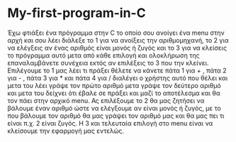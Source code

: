 # My-first-program-in-C
Έχω φτιάξει ένα πρόγραμμα στην C το οποίο σου ανοίγει ένα menu στην αρχή και σου λέει διάλεξε το 1 για να ανοίξεις την αριθμομηχανή, το 2 για να ελέγξεις αν ένας αριθμός είναι μονός ή ζυγός και το 3 για να κλείσεις το πρόγραμμα αυτό μετα από κάθε επιλογή και ολοκλήρωση της επαναλαμβάνετε συνέχεια εκτός αν επιλέξεις το 3 που την κλείνει. Επιλέγουμε το 1 μας λέει τι πράξει θέλετε να κάνετε πάτα 1 για + , πάτα 2 για - , πάτα 3 για * και πάτα 4 για /  διαλέγει ο χρήστης αυτό που θέλει και μετα του λέει γράψε τον πρώτο αριθμό μετα γράψε τον δεύτερο αριθμό και μετα του δείχνει ότι έβαλε σε πράξει και μαζί το αποτέλεσμα και θα τον πάει στην αρχικό menu. Ας επιλέξουμε το 2 θα μας ζητήσει να βάλουμε έναν αριθμό ώστε να ελέγξουμε αν είναι μονός ή ζυγός, με το που βάλουμε τον αριθμό θα μας γράψει τον αριθμό μας και θα μας πει τι είναι π.χ. 2 είναι ζυγός. Η 3 και τελευταία επιλογή στο menu είναι να κλείσουμε την εφαρμογή μας εντελώς.
